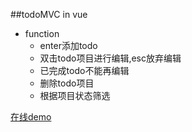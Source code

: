 

##todoMVC in vue
 - function
	 - enter添加todo
	 - 双击todo项目进行编辑,esc放弃编辑
	 - 已完成todo不能再编辑
	 - 删除todo项目
	 - 根据项目状态筛选


[在线demo](https://crystal6918.github.io/vue-study/index.html)



